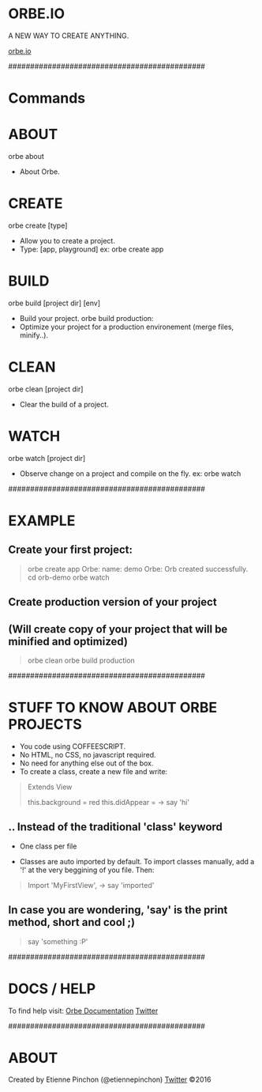 # ORBE.IO

A NEW WAY TO CREATE ANYTHING.

[orbe.io](https://orbe.io)

#############################################
# Commands

# ABOUT
orbe about
* About Orbe.

# CREATE
orbe create [type]
* Allow you to create a project.
* Type: [app, playground]
ex: orbe create app

# BUILD
orbe build [project dir] [env]
* Build your project.
orbe build production: 
* Optimize your project for a production environement (merge files, minify..).

# CLEAN
orbe clean [project dir]
* Clear the build of a project.

# WATCH
orbe watch [project dir]
* Observe change on a project and compile on the fly.
ex: orbe watch

#############################################
# EXAMPLE

## Create your first project:

> orbe create app
Orbe: name:  demo
Orbe: Orb created successfully.
> cd orb-demo
> orbe watch

## Create production version of your project
## (Will create copy of your project that will be minified and optimized)
> orbe clean
> orbe build production

#############################################
# STUFF TO KNOW ABOUT ORBE PROJECTS

* You code using COFFEESCRIPT.
* No HTML, no CSS, no javascript required.
* No need for anything else out of the box.
* To create a class, create a new file and write: 

> Extends View
>
> this.background = red
> this.didAppear = ->
> 	say 'hi'

## .. Instead of the traditional 'class' keyword

* One class per file

* Classes are auto imported by default. 
To import classes manually, add a '!' at the very beggining of you file.
Then:
> Import 'MyFirstView', ->
> 	say 'imported'

## In case you are wondering, 'say' is the print method, short and cool ;)

> say 'something :P'

#############################################
# DOCS / HELP

To find help visit:
[Orbe Documentation](https://orbe.io/learn)
[Twitter](https://twitter.com/orbeio)

#############################################
# ABOUT
Created by Etienne Pinchon (@etiennepinchon)
[Twitter](https://twitter.com/etiennepinchon)
©2016